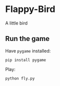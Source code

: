 # Flappy-Bird
A little bird

## Run the game
Have ```pygame``` installed:</br>
```
pip install pygame
```
Play:
```
python fly.py
```
